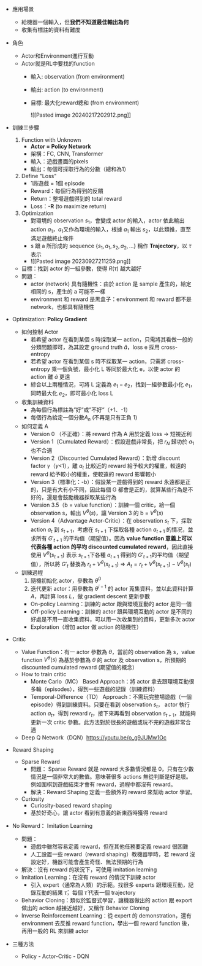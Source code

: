 * 應用場景
	* 給機器一個輸入，但**我們不知道最佳輸出為何**
	* 收集有標註的資料有難度
* 角色
	* Actor和Environment進行互動
	* Actor就是RL中要找的function
		* 輸入: observation (from environment)
		* 輸出: action (to environment)
		* 目標: 最大化reward總和 (from environment)
	
			![[Pasted image 20240217202912.png]]

* 訓練三步驟
	1. Function with Unknown
		* **Actor = Policy Network**
		* 架構：FC, CNN, Transformer
		* 輸入：遊戲畫面的pixels
		* 輸出：每個可採取行為的分數（總和為1）
	2. Define "Loss"
		* 1局遊戲 = 1個 episode
		* Reward：每個行為得到的反饋
		* Return：整場遊戲得到的 total reward
		* Loss：**-R** (to maximize return)
	3. Optimization
		* 對環境的 observation $s_1$，會變成 actor 的輸入，actor 依此輸出 action $a_1$，$a_1$又作為環境的輸入，根據 $a_1$ 輸出 $s_2$，以此類推，直至滿足遊戲終止條件
		* s 跟 a 所形成的 sequence $\{s_1,a_1,s_2,a_2,...\}$ 稱作 **Trajectory**，以 $\tau$ 表示
		* ![[Pasted image 20230927211259.png]]
	* 目標：找到 actor 的一組參數，使得 $R(\tau)$ 越大越好
	* 問題：
		* actor (network) 具有隨機性：由於 action 是 sample 產生的，給定相同的 s，產生的 a 可能不一樣
		* environment 和 reward 是黑盒子：environment 和 reward 都不是 network，也都具有隨機性
* Optimization: **Policy Gradient**
	* 如何控制 Actor
		* 若希望 actor 在看到某個 s 時採取某一 action，只需將其看做一般的分類問題即可，為其設定 ground truth $\hat{a}$，loss e 採用 cross-entropy
		* 若希望 actor 在看到某個 s 時不採取某一 action，只需將 cross-entropy 乘一個負號，最小化 L 等同於最大化 e，以使 actor 的 action 離 $\hat{a}$ 更遠
		* 綜合以上兩種情況，可將 L 定義為 $e_1-e_2$，找到一組參數最小化 $e_1$，同時最大化 $e_2$，即可最小化 loss L
	* 收集訓練資料
		* 為每個行為標註為”好”或”不好”（+1、-1）
		* 每個行為給定一個分數$A_n$ (不再是只有正負 1)
	* 如何定義 A
		* Version 0 （不正確）：將 reward 作為 A 用於定義 loss → 短視近利
		* Version 1（Cumulated Reward）：假設遊戲非常長，把 $r_N$ 歸功於 $a_1$ 也不合適
		* Version 2（Discounted Cumulated Reward）：新增 discount factor $\gamma$（$\gamma$<1），離 $a_t$ 比較近的 reward 給予較大的權重，較遠的 reward 給予較小的權重，使較遠的 reward 影響較小
		* Version 3（標準化：-b）：假設某一遊戲得到的 reward 永遠都是正的，只是有大有小不同，因此每個 G 都會是正的，就算某些行為是不好的，還是會鼓勵機器採取某些行為
		* Version 3.5（b = value function）：訓練一個 critic，給一個 observation s，輸出 $V^\theta(s)$，讓 Version 3 的 b = $V^\theta(s)​$  
		* Version 4（Advantage Actor-Critic）：在 observation $s_t$ 下，採取 action $a_t$ 到 $s_{t+1}$，考慮在 $s_{t+1}$ 下採取各種 action $a_{t+1}$ 的情况，並求所有 $G'_{t+1}$ 的平均值（期望值）。因為 **value function 意義上可以代表各種 action 的平均 discounted cumulated reward**，因此直接使用 $V^\theta(s_{t+1})$ 表示 $s_{t+1}$下各種 $a_{t+1}$ 得到的 $G'_{t+1}$的平均值（期望值），所以將 $G'_{t}$ 替換為 $r_t+V^\theta(s_{t+1})$ ⇒ $A_t=r_t+V^\theta(s_{t+1})-V^\theta(s_{t})$
	* 訓練過程
		1. 隨機初始化 actor，參數為 $\theta^0$
		2. 迭代更新 actor：用參數為 $\theta^{i-1}$ 的 actor 蒐集資料，並以此資料計算 $A$，再計算 loss $L$，做 gradient descent 更新參數
		* On-policy Learning：訓練的 actor 跟與環境互動的 actor 是同一個
		* Off-policy Learning：訓練的 actor 跟與環境互動的 actor 是不同的 好處是不用一直收集資料，可以用一次收集到的資料，更新多次 actor
		* Exploration（增加 actor 做 action 的隨機性）
* Critic
	* Value Function：有一 actor 參數為 $\theta$，當前的 observation 為 s，value function $V^\theta(s)$ 為基於參數為 $\theta$ 的 actor 及 observation s，所預期的 discounted cumulated reward (期望值的概念）
	* How to train critic
		* Monte Carlo（MC） Based Approach：將 actor 拿去跟環境互動很多輪（episodes），得到一些遊戲的記錄（訓練資料）
		* Temporal-Difference（TD） Approach：不需玩完整場遊戲（一個 episode）得到訓練資料。只要在看到 observation $s_t$， actor 執行 action $a_t$，得到 reward $r_t$，接下來再看到 observation $s_{t+1}$，就能夠更新一次 critic 參數。此方法對於很長的遊戲或玩不完的遊戲非常合適
	* Deep Q Network（DQN）https://youtu.be/o_g9JUMw1Oc
* Reward Shaping
	* Sparse Reward
		* 問題： Sparse Reward 就是 reward 大多數情況都是 0，只有在少數情況是一個非常大的數值。意味著很多 actions 無從判斷是好是壞。例如圍棋到遊戲結束才會有 reward，過程中都沒有 reward。
		* 解決：Reward Shaping 定義一些額外的 reward 來幫助 actor 學習。
	* Curiosity
		* Curiosity-based reward shaping
		* 基於好奇心，讓 actor 看到有意義的新東西時獲得 reward
* No Reward： Imitation Learning
	* 問題：
		* 遊戲中雖然容易定義 reward，但在其他任務要定義 reward 很困難
		* 人工設置一些 reward（reward shaping）教機器學時，若 reward 沒設定好，機器可能會產生奇怪、無法預期的行為
	* 解決：沒有 reward 的狀況下，可使用 imitation learning
	* Imitation Learning：在沒有 reward 的情況下訓練 actor
		* 引入 expert（通常為人類）的示範。找很多 experts 跟環境互動，記錄互動的結果 $\hat{\tau}$，每個 $\hat{\tau}$ 代表一個 trajectory
	* Behavior Cloning：類似於監督式學習，讓機器做出的 action 跟 export 做出的 action 越接近越好，又稱作 Behavior Cloning
	* Inverse Reinforcement Learning：從 expert 的 demonstration，還有 environment 去反推 reward function，學出一個 reward function 後，再用一般的 RL 來訓練 actor
* 三種方法
	* Policy - Actor-Critic - DQN